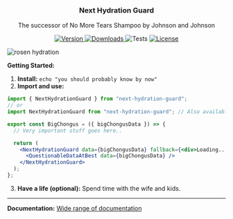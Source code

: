 <h3 align="center">
  Next Hydration Guard
</h3>
<p align="center">
  The successor of No More Tears Shampoo by Johnson and Johnson
</p>
<p align="center">
  <a href="https://www.npmjs.com/package/next-hydration-guard">
    <img src="https://img.shields.io/npm/v/next-hydration-guard.svg" alt="Version" />
  </a>
  <a href="https://www.npmjs.com/package/next-hydration-guard">
    <img src="https://img.shields.io/npm/dt/next-hydration-guard.svg" alt="Downloads" />
  </a>
  <img src="https://img.shields.io/badge/TESTS-OBVIOUSLY_PASSING-magenta" alt="Tests" />
  <a href="https://www.npmjs.com/package/next-hydration-guard">
    <img src="https://img.shields.io/npm/l/next-hydration-guard.svg" alt="License" />
  </a>
</p>

![rosen hydration](https://github.com/dexxiez/next-hydration-guard/assets/72058466/836f1cf8-126e-4ee3-819c-62b72f387122)

**Getting Started:**

1. **Install:** `echo "you should probably know by now"`
2. **Import and use:**

```jsx
import { NextHydrationGuard } from "next-hydration-guard";
// or
import NextHydrationGuard from "next-hydration-guard"; // Also available if you want instead

export const BigChongus = ({ bigChongusData }) => {
  // Very important stuff goes here..

  return (
    <NextHydrationGuard data={bigChongusData} fallback={<div>Loading...</div>}>
      <QuestionableDataAtBest data={bigChongusData} />
    </NextHydrationGuard>
  );
};
```

3. **Have a life (optional):** Spend time with the wife and kids.

---

**Documentation:** [Wide range of documentation](https://www.google.com)
